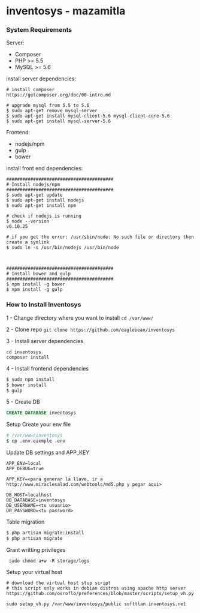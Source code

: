 # inventosys - mazamitla

### System Requirements
Server:
- Composer
- PHP >= 5.5
- MySQL >= 5.6

install server dependencies:
```shell
# install composer
https://getcomposer.org/doc/00-intro.md

# upgrade mysql from 5.5 to 5.6
$ sudo apt-get remove mysql-server
$ sudo apt-get install mysql-client-5.6 mysql-client-core-5.6
$ sudo apt-get install mysql-server-5.6
```



Frontend:
- nodejs/npm
- gulp
- bower

install front end dependencies:

```shell
########################################
# Install nodejs/npm
########################################
$ sudo apt-get update
$ sudo apt-get install nodejs
$ sudo apt-get install npm

# check if nodejs is running
$ node --version
v0.10.25

# if you get the error: /usr/sbin/node: No such file or directory then create a symlink
$ sudo ln -s /usr/bin/nodejs /usr/bin/node



########################################
# Install bower and gulp
########################################
$ npm install -g bower
$ npm install -g gulp

```


### How to Install Inventosys

1 - Change directory where you want to install
```cd /var/www/```

2 - Clone repo
```git clone https://github.com/eaglebean/inventosys```

3 - Install server dependencies
```
cd inventosys
composer install
```

4 - Install frontend dependencies
```bash
$ sudo npm install
$ bower install
$ gulp
```


5 - Create DB
```sql
CREATE DATABASE inventosys
```



Setup
Create your env file
```bash
# /var/www/inventosys
$ cp .env.eaxmple .env
```

Update DB settings and APP_KEY
```
APP_ENV=local
APP_DEBUG=true

APP_KEY=<para generar la llave, ir a http://www.miraclesalad.com/webtools/md5.php y pegar aqui>

DB_HOST=localhost
DB_DATABASE=inventosys
DB_USERNAME=<tu usuario>
DB_PASSWORD=<tu password>
```


Table migration
```bash
$ php artisan migrate:install
$ php artisan migrate
```




Grant writting privileges

```
 sudo chmod a+w -R storage/logs
```


Setup your virtual host
```
# download the virtual host stup script 
# this script only works in debian distros using apache http server
https://github.com/osroflo/preferences/blob/master/scripts/setup_vh.py

sudo setup_vh.py /var/www/inventosys/public softtlan.inventosys.net 
```
